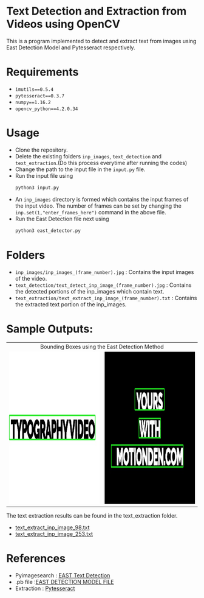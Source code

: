 # Text Detection and Extraction from Videos using OpenCV
This is a program implemented to detect and extract text from images using East Detection Model and Pytesseract respectively.

# Requirements
- ```imutils==0.5.4```
- ```pytesseract==0.3.7```
- ```numpy==1.16.2```
- ```opencv_python==4.2.0.34``` 

# Usage
- Clone the repository.
- Delete the existing folders ```inp_images```, ```text_detection``` and ```text_extraction```.(Do this process everytime after running the codes)
- Change the path to the input file in the ```input.py``` file.
- Run the input file using
    ```bash
    python3 input.py 
    ```
- An ```inp_images``` directory is formed which contains the input frames of the input video. The number of frames can be set by changing the ```inp.set(1,"enter_frames_here")``` command in the above file.
- Run the East Detection file next using
    ```bash
    python3 east_detector.py 
    ```
# Folders
- ```inp_images/inp_images_(frame_number).jpg``` : Contains the input images of the video.
- ```text_detection/text_detect_inp_image_(frame_number).jpg``` : Contains the detected portions of the inp_images which contain text.
- ```text_extraction/text_extract_inp_image_(frame_number).txt``` : Contains the extracted text portion of the inp_images.

# Sample Outputs:
<table>
    <tr>
        <td colspan = "2" align = "center" >Bounding Boxes using the East Detection Method </td>
    </tr>
    <tr>
        <td><img src="text_detection/text_detect_inp_image_98.jpg" height="400" width = "600"></td>
        <td><img src="text_detection/text_detect_inp_image_253.jpg" height="400" width = "600"></td>
    </tr>
 </table>

The text extraction results can be found in the text_extraction folder.
- [text_extract_inp_image_98.txt](text_extraction/text_extract_inp_image_98.txt)
- [text_extract_inp_image_253.txt](text_extraction/text_extract_inp_image_253.txt)



# References
 - Pyimagesearch : [EAST Text Detection](https://www.pyimagesearch.com/2018/08/20/opencv-text-detection-east-text-detector/)
 - .pb file :[EAST DETECTION MODEL FILE](https://github.com/oyyd/frozen_east_text_detection.pb)
 - Extraction : [Pytesseract](https://www.geeksforgeeks.org/text-detection-and-extraction-using-opencv-and-ocr/)
